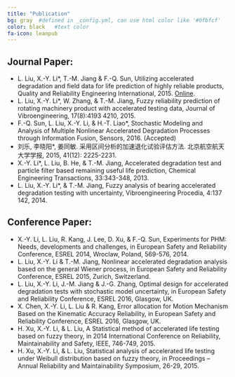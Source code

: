 ```yaml
---
title: "Publication"
bg: gray  #defined in _config.yml, can use html color like '#0fbfcf'
color: black   #text color
fa-icon: leanpub
---
```


## Journal Paper:
- L. Liu, X.-Y. Li*, T.-M. Jiang & F.-Q. Sun, Utilizing accelerated degradation and field data for life prediction of highly reliable products, Quality and Reliability Engineering International, 2015. [Online](http://onlinelibrary.wiley.com/enhanced/doi/10.1002/qre.1935).
- L. Liu, X.-Y. Li*, W. Zhang, & T.-M. Jiang, Fuzzy reliability prediction of rotating machinery product with accelerated testing data, Journal of Vibroengineering, 17(8):4193 4210, 2015. 
- F.-Q. Sun, L. Liu, X.-Y. Li, & H.-T. Liao*, Stochastic Modeling and Analysis of Multiple Nonlinear Accelerated Degradation Processes through Information Fusion, Sensors, 2016. (Accepted)
- 刘乐, 李晓阳*, 姜同敏. 采用区间分析的加速退化试验评估方法. 北京航空航天大学学报, 2015, 41(12): 2225-2231.
- X.-Y. Li*, L. Liu, B. He, & T.-M. Jiang, Accelerated degradation test and particle filter based remaining useful life prediction, Chemical Engineering Transactions, 33:343-348, 2013.
- L. Liu, X.-Y. Li*, & T.-M. Jiang, Fuzzy analysis of bearing accelerated degradation testing with uncertainty, Vibroengineering Procedia, 4:137 142, 2014.

## Conference Paper:
- X.-Y. Li, L. Liu, R. Kang, J. Lee, D. Xu, & F.-Q. Sun, Experiments for PHM: Needs, developments and challenges, in European Safety and Reliability Conference, ESREL 2014, Wroclaw, Poland, 569-576, 2014.
- L. Liu, X.-Y. Li & T.-M. Jiang, Nonlinear accelerated degradation analysis based on the general Wiener process, in European Safety and Reliability Conference, ESREL 2015, Zurich, Switzerland.
- L. Liu, X.-Y. Li, J.-M. Jiang & J.-G. Zhang, Optimal design for accelerated degradation tests with stochastic model uncertainty, in European Safety and Reliability Conference, ESREL 2016, Glasgow, UK.
- X. Chen, X.-Y. Li, L. Liu & R. Kang, Error allocation for Motion Mechanism Based on the Kinematic Accuracy Reliability, in European Safety and Reliability Conference, ESREL 2016, Glasgow, UK.
- H. Xu, X.-Y. Li, & L. Liu, A Statistical method of accelerated life testing based on fuzzy theory, in 2014 International Conference on Reliability, Maintainability and Safety, IEEE, 746-749, 2015.
- H. Xu, X.-Y. Li, & L. Liu, Statistical analysis of accelerated life testing under Weibull distribution based on fuzzy theory, in Proceedings – Annual Reliability and Maintainability Symposium, 26-29, 2015. 
